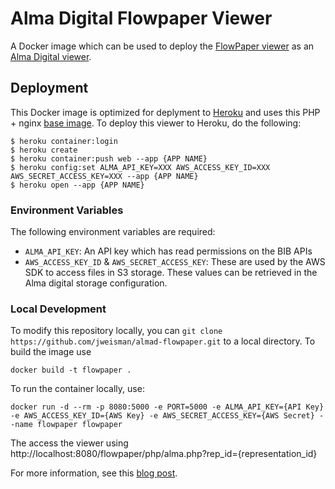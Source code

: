 # Alma Digital Flowpaper Viewer

A Docker image which can be used to deploy the [FlowPaper viewer](https://flowpaper.com) as an [Alma Digital viewer](https://www.exlibrisgroup.com/Alma). 

## Deployment

This Docker image is optimized for deplyment to [Heroku](http://heroku.com/) and uses this PHP + nginx [base image](https://hub.docker.com/r/ttskch/nginx-php-fpm-heroku/). To deploy this viewer to Heroku, do the following:
```
$ heroku container:login
$ heroku create
$ heroku container:push web --app {APP NAME}
$ heroku config:set ALMA_API_KEY=XXX AWS_ACCESS_KEY_ID=XXX AWS_SECRET_ACCESS_KEY=XXX --app {APP NAME}
$ heroku open --app {APP NAME}
```

### Environment Variables

The following environment variables are required:
* `ALMA_API_KEY`: An API key which has read permissions on the BIB APIs
* `AWS_ACCESS_KEY_ID` & `AWS_SECRET_ACCESS_KEY`: These are used by the AWS SDK to access files in S3 storage. These values can be retrieved in the Alma digital storage configuration.

### Local Development

To modify this repository locally, you can `git clone https://github.com/jweisman/almad-flowpaper.git` to a local directory. To build the image use

```
docker build -t flowpaper .
```

To run the container locally, use: 

```
docker run -d --rm -p 8080:5000 -e PORT=5000 -e ALMA_API_KEY={API Key} -e AWS_ACCESS_KEY_ID={AWS Key} -e AWS_SECRET_ACCESS_KEY={AWS Secret} --name flowpaper flowpaper
```

The access the viewer using http://localhost:8080/flowpaper/php/alma.php?rep_id={representation_id}

For more information, see this [blog post]().